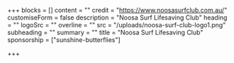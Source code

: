 +++
blocks = []
content = ""
credit = "https://www.noosasurfclub.com.au/"
customiseForm = false
description = "Noosa Surf Lifesaving Club"
heading = ""
logoSrc = ""
overline = ""
src = "/uploads/noosa-surf-club-logo1.png"
subheading = ""
summary = ""
title = "Noosa Surf Lifesaving Club"
sponsorship = ["sunshine-butterflies"]


+++
